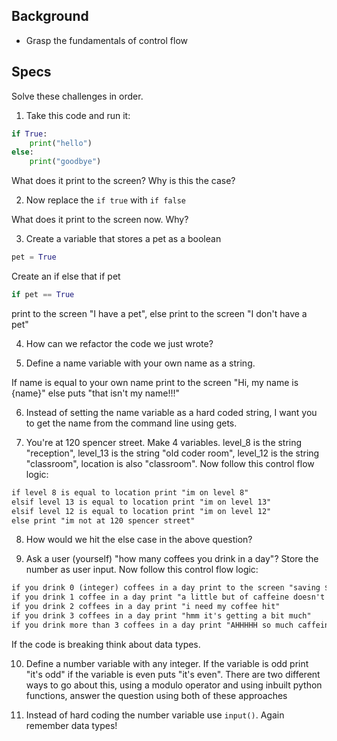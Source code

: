 ## Background 
- Grasp the fundamentals of control flow

## Specs 

Solve these challenges in order.

1. Take this code and run it: 

```python
if True:
    print("hello")
else:
    print("goodbye")
```

What does it print to the screen? Why is this the case?

2. Now replace the `if true` with `if false`

What does it print to the screen now. Why?

3. Create a variable that stores a pet as a boolean

```python
pet = True
```

Create an if else that if pet

```python
if pet == True
```

print to the screen "I have a pet", else print to the screen "I don't have a pet"

4. How can we refactor the code we just wrote?

5. Define a name variable with your own name as a string. 

If name is equal to your own name print to the screen "Hi, my name is {name}" else puts "that isn't my name!!!"

6. Instead of setting the name variable as a hard coded string, I want you to get the name from the command line using gets.

7. You're at 120 spencer street. Make 4 variables. level_8 is the string "reception", level_13 is the string "old coder room", level_12 is the string "classroom", location is also "classroom". Now follow this control flow logic: 

```txt
if level 8 is equal to location print "im on level 8"  
elsif level 13 is equal to location print "im on level 13" 
elsif level 12 is equal to location print "im on level 12"
else print "im not at 120 spencer street"
```

8. How would we hit the else case in the above question?

9. Ask a user (yourself) "how many coffees you drink in a day"? Store the number as user input. Now follow this control flow logic:

```txt
if you drink 0 (integer) coffees in a day print to the screen "saving $$"
if you drink 1 coffee in a day print "a little but of caffeine doesn't hurt"
if you drink 2 coffees in a day print "i need my coffee hit"
if you drink 3 coffees in a day print "hmm it's getting a bit much"
if you drink more than 3 coffees in a day print "AHHHHH so much caffeine"
```

If the code is breaking think about data types.
    
10. Define a number variable with any integer. If the variable is odd print "it's odd" if the variable is even puts "it's even". There are two different ways to go about this, using a modulo operator and using inbuilt python functions, answer the question using both of these approaches

11. Instead of hard coding the number variable use `input()`. Again remember data types!
